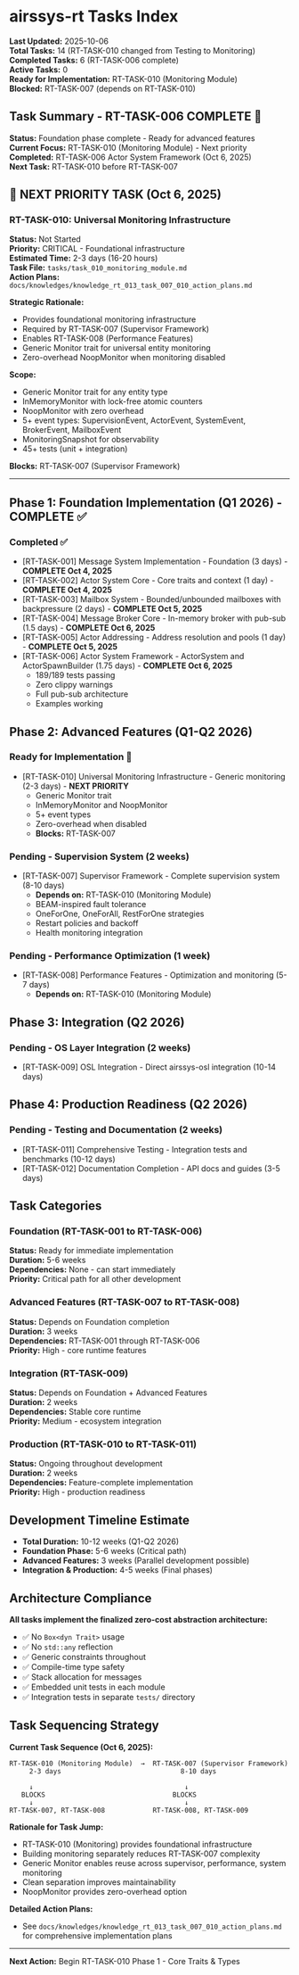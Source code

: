 # airssys-rt Tasks Index

**Last Updated:** 2025-10-06  
**Total Tasks:** 14 (RT-TASK-010 changed from Testing to Monitoring)  
**Completed Tasks:** 6 (RT-TASK-006 complete)  
**Active Tasks:** 0  
**Ready for Implementation:** RT-TASK-010 (Monitoring Module)  
**Blocked:** RT-TASK-007 (depends on RT-TASK-010)  

## Task Summary - RT-TASK-006 COMPLETE 🎉
**Status:** Foundation phase complete - Ready for advanced features  
**Current Focus:** RT-TASK-010 (Monitoring Module) - Next priority  
**Completed:** RT-TASK-006 Actor System Framework (Oct 6, 2025)  
**Next Task:** RT-TASK-010 before RT-TASK-007  

## 🎯 NEXT PRIORITY TASK (Oct 6, 2025)

### RT-TASK-010: Universal Monitoring Infrastructure
**Status:** Not Started  
**Priority:** CRITICAL - Foundational infrastructure  
**Estimated Time:** 2-3 days (16-20 hours)  
**Task File:** `tasks/task_010_monitoring_module.md`  
**Action Plans:** `docs/knowledges/knowledge_rt_013_task_007_010_action_plans.md`

**Strategic Rationale:**
- Provides foundational monitoring infrastructure
- Required by RT-TASK-007 (Supervisor Framework)
- Enables RT-TASK-008 (Performance Features)
- Generic Monitor<E> trait for universal entity monitoring
- Zero-overhead NoopMonitor when monitoring disabled

**Scope:**
- Generic Monitor<E> trait for any entity type
- InMemoryMonitor<E> with lock-free atomic counters
- NoopMonitor<E> with zero overhead
- 5+ event types: SupervisionEvent, ActorEvent, SystemEvent, BrokerEvent, MailboxEvent
- MonitoringSnapshot for observability
- 45+ tests (unit + integration)

**Blocks:** RT-TASK-007 (Supervisor Framework)

---

## Phase 1: Foundation Implementation (Q1 2026) - COMPLETE ✅

### Completed ✅
- [RT-TASK-001] Message System Implementation - Foundation (3 days) - **COMPLETE Oct 4, 2025**
- [RT-TASK-002] Actor System Core - Core traits and context (1 day) - **COMPLETE Oct 4, 2025**
- [RT-TASK-003] Mailbox System - Bounded/unbounded mailboxes with backpressure (2 days) - **COMPLETE Oct 5, 2025**
- [RT-TASK-004] Message Broker Core - In-memory broker with pub-sub (1.5 days) - **COMPLETE Oct 6, 2025**
- [RT-TASK-005] Actor Addressing - Address resolution and pools (1 day) - **COMPLETE Oct 5, 2025**
- [RT-TASK-006] Actor System Framework - ActorSystem and ActorSpawnBuilder (1.75 days) - **COMPLETE Oct 6, 2025**
  - 189/189 tests passing
  - Zero clippy warnings
  - Full pub-sub architecture
  - Examples working

## Phase 2: Advanced Features (Q1-Q2 2026)

### Ready for Implementation 🚀
- [RT-TASK-010] Universal Monitoring Infrastructure - Generic monitoring (2-3 days) - **NEXT PRIORITY**
  - Generic Monitor<E> trait
  - InMemoryMonitor and NoopMonitor
  - 5+ event types
  - Zero-overhead when disabled
  - **Blocks:** RT-TASK-007

### Pending - Supervision System (2 weeks)
- [RT-TASK-007] Supervisor Framework - Complete supervision system (8-10 days)
  - **Depends on:** RT-TASK-010 (Monitoring Module)
  - BEAM-inspired fault tolerance
  - OneForOne, OneForAll, RestForOne strategies
  - Restart policies and backoff
  - Health monitoring integration

### Pending - Performance Optimization (1 week)  
- [RT-TASK-008] Performance Features - Optimization and monitoring (5-7 days)
  - **Depends on:** RT-TASK-010 (Monitoring Module)

## Phase 3: Integration (Q2 2026)

### Pending - OS Layer Integration (2 weeks)
- [RT-TASK-009] OSL Integration - Direct airssys-osl integration (10-14 days)

## Phase 4: Production Readiness (Q2 2026)

### Pending - Testing and Documentation (2 weeks)
- [RT-TASK-011] Comprehensive Testing - Integration tests and benchmarks (10-12 days)
- [RT-TASK-012] Documentation Completion - API docs and guides (3-5 days)

## Task Categories

### Foundation (RT-TASK-001 to RT-TASK-006)
**Status:** Ready for immediate implementation  
**Duration:** 5-6 weeks  
**Dependencies:** None - can start immediately  
**Priority:** Critical path for all other development

### Advanced Features (RT-TASK-007 to RT-TASK-008)  
**Status:** Depends on Foundation completion  
**Duration:** 3 weeks  
**Dependencies:** RT-TASK-001 through RT-TASK-006  
**Priority:** High - core runtime features

### Integration (RT-TASK-009)
**Status:** Depends on Foundation + Advanced Features  
**Duration:** 2 weeks  
**Dependencies:** Stable core runtime  
**Priority:** Medium - ecosystem integration

### Production (RT-TASK-010 to RT-TASK-011)
**Status:** Ongoing throughout development  
**Duration:** 2 weeks  
**Dependencies:** Feature-complete implementation  
**Priority:** High - production readiness

## Development Timeline Estimate
- **Total Duration:** 10-12 weeks (Q1-Q2 2026)
- **Foundation Phase:** 5-6 weeks (Critical path)
- **Advanced Features:** 3 weeks (Parallel development possible)
- **Integration & Production:** 4-5 weeks (Final phases)

## Architecture Compliance
**All tasks implement the finalized zero-cost abstraction architecture:**
- ✅ No `Box<dyn Trait>` usage
- ✅ No `std::any` reflection
- ✅ Generic constraints throughout
- ✅ Compile-time type safety
- ✅ Stack allocation for messages
- ✅ Embedded unit tests in each module
- ✅ Integration tests in separate `tests/` directory

## Task Sequencing Strategy

**Current Task Sequence (Oct 6, 2025):**
```
RT-TASK-010 (Monitoring Module)  →  RT-TASK-007 (Supervisor Framework)
     2-3 days                              8-10 days
     
     ↓                                      ↓
   BLOCKS                                BLOCKS
     ↓                                      ↓
RT-TASK-007, RT-TASK-008            RT-TASK-008, RT-TASK-009
```

**Rationale for Task Jump:**
- RT-TASK-010 (Monitoring) provides foundational infrastructure
- Building monitoring separately reduces RT-TASK-007 complexity
- Generic Monitor<E> enables reuse across supervisor, performance, system monitoring
- Clean separation improves maintainability
- NoopMonitor provides zero-overhead option

**Detailed Action Plans:**
- See `docs/knowledges/knowledge_rt_013_task_007_010_action_plans.md` for comprehensive implementation plans

---
**Next Action:** Begin RT-TASK-010 Phase 1 - Core Traits & Types